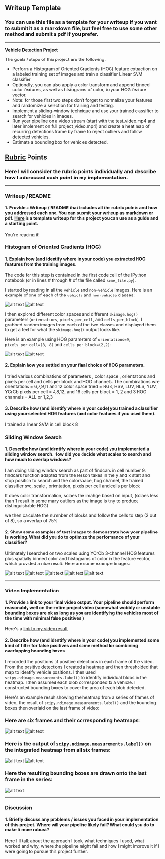 ## Writeup Template
### You can use this file as a template for your writeup if you want to submit it as a markdown file, but feel free to use some other method and submit a pdf if you prefer.

---

**Vehicle Detection Project**

The goals / steps of this project are the following:

* Perform a Histogram of Oriented Gradients (HOG) feature extraction on a labeled training set of images and train a classifier Linear SVM classifier
* Optionally, you can also apply a color transform and append binned color features, as well as histograms of color, to your HOG feature vector. 
* Note: for those first two steps don't forget to normalize your features and randomize a selection for training and testing.
* Implement a sliding-window technique and use your trained classifier to search for vehicles in images.
* Run your pipeline on a video stream (start with the test_video.mp4 and later implement on full project_video.mp4) and create a heat map of recurring detections frame by frame to reject outliers and follow detected vehicles.
* Estimate a bounding box for vehicles detected.

[//]: # (Image References)
[image1]: ./project_images/sample_car_image.jpg
[image2]: ./project_images/sample_noncar_image.jpg
[image3]: ./project_images/sample_car_hog_image.jpg
[image4]: ./project_images/sample_noncar_hog_image.jpg
[image5]: ./test_images/test1.jpg
[image6]: ./project_images/test1_with_rects.jpg
[image7]: ./project_images/test1_heatmap.jpg
[image8]: ./project_images/test1_heatmap_with_threshold.jpg
[image9]: ./project_images/test1_with_bboxes.jpg
[image10]: ./project_images/test2_with_bboxes.jpg
[image11]: ./project_images/test4_with_bboxes.jpg
[image12]: ./project_images/test5_with_bboxes.jpg
[image13]: ./project_images/test6_with_bboxes.jpg
[video1]: ./project_video_out.mp4

## [Rubric](https://review.udacity.com/#!/rubrics/513/view) Points
### Here I will consider the rubric points individually and describe how I addressed each point in my implementation.  

---
### Writeup / README

#### 1. Provide a Writeup / README that includes all the rubric points and how you addressed each one.  You can submit your writeup as markdown or pdf.  [Here](https://github.com/udacity/CarND-Vehicle-Detection/blob/master/writeup_template.md) is a template writeup for this project you can use as a guide and a starting point.  

You're reading it!

### Histogram of Oriented Gradients (HOG)

#### 1. Explain how (and identify where in your code) you extracted HOG features from the training images.

The code for this step is contained in the first code cell of the IPython notebook (or in lines # through # of the file called `some_file.py`).  

I started by reading in all the `vehicle` and `non-vehicle` images.  Here is an example of one of each of the `vehicle` and `non-vehicle` classes:

![alt text][image1]
![alt text][image2]

I then explored different color spaces and different `skimage.hog()` parameters (`orientations`, `pixels_per_cell`, and `cells_per_block`).  I grabbed random images from each of the two classes and displayed them to get a feel for what the `skimage.hog()` output looks like.

Here is an example using  HOG parameters of `orientations=9`, `pixels_per_cell=(8, 8)` and `cells_per_block=(2,2)`:


![alt text][image3]
![alt text][image4]

#### 2. Explain how you settled on your final choice of HOG parameters.

I tried various combinations of parameters , color space , orientations and pixels per cell and cells per block and HOG channels. The combinations wre 
orientations  = 6,7,9,11 and 12
color space tried = RGB, HSV, LUV, HLS, YUV, YCrCb
pixels per cell = 4,8,12, and 16
cells per block =  1, 2 and 3
HOG channels = ALL or 1,2,3


#### 3. Describe how (and identify where in your code) you trained a classifier using your selected HOG features (and color features if you used them).

I trained a linear SVM in cell block 8

### Sliding Window Search

#### 1. Describe how (and identify where in your code) you implemented a sliding window search.  How did you decide what scales to search and how much to overlap windows?

I am doing sliding window search as part of findcars in cell  number 9. findcars function adapted from the lesson takes in the y and x start and stop position to search and the colorspace, hog channel, the trained classifier svc, scale ,
orientation, pixels per cell and cells per block

It does color transformation, sclaes the imahge based on input, (sclaes less than 1 result in some many outliers as the image is tiny to produce distinguishable HOG)

we then calculate the numnber of blocks and follow the cells to step (2 out of 8), so a overlap of 75%



#### 2. Show some examples of test images to demonstrate how your pipeline is working.  What did you do to optimize the performance of your classifier?

Ultimately I searched on two scales using YCrCb 3-channel HOG features plus spatially binned color and histograms of color in the feature vector, which provided a nice result.  Here are some example images:

![alt text][image9]
![alt text][image10]
![alt text][image11]
![alt text][image12]
![alt text][image13]

---

### Video Implementation

#### 1. Provide a link to your final video output.  Your pipeline should perform reasonably well on the entire project video (somewhat wobbly or unstable bounding boxes are ok as long as you are identifying the vehicles most of the time with minimal false positives.)
Here's a [link to my video result](./project_video_out.mp4)


#### 2. Describe how (and identify where in your code) you implemented some kind of filter for false positives and some method for combining overlapping bounding boxes.

I recorded the positions of positive detections in each frame of the video.  From the positive detections I created a heatmap and then thresholded that map to identify vehicle positions.  I then used `scipy.ndimage.measurements.label()` to identify individual blobs in the heatmap.  I then assumed each blob corresponded to a vehicle.  I constructed bounding boxes to cover the area of each blob detected.  

Here's an example result showing the heatmap from a series of frames of video, the result of `scipy.ndimage.measurements.label()` and the bounding boxes then overlaid on the last frame of video:

### Here are six frames and their corresponding heatmaps:

![alt text][image5]
![alt text][image6]



### Here is the output of `scipy.ndimage.measurements.label()` on the integrated heatmap from all six frames:
![alt text][image7]
![alt text][image8]

### Here the resulting bounding boxes are drawn onto the last frame in the series:
![alt text][image9]



---

### Discussion

#### 1. Briefly discuss any problems / issues you faced in your implementation of this project.  Where will your pipeline likely fail?  What could you do to make it more robust?

Here I'll talk about the approach I took, what techniques I used, what worked and why, where the pipeline might fail and how I might improve it if I were going to pursue this project further.  

